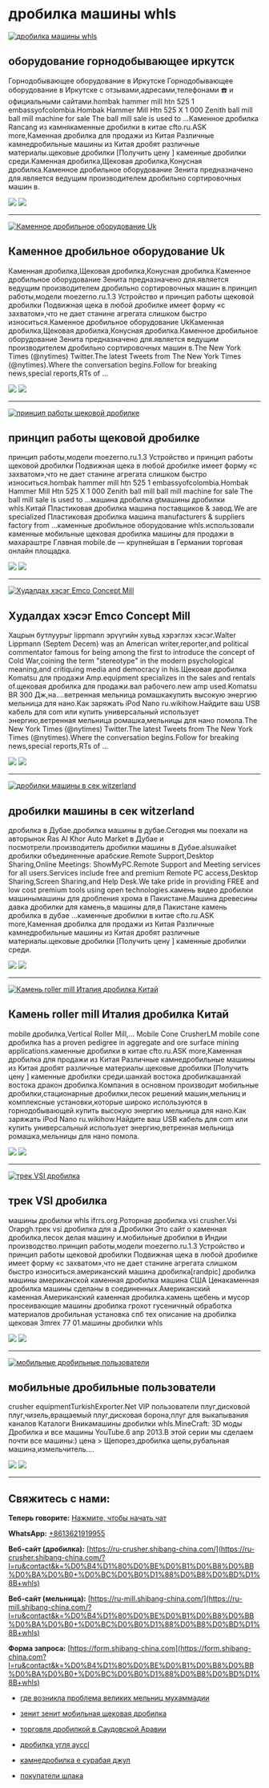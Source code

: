# дробилка машины whls

<a href="https://swt.shibang-china.com/?l=ru&img&k=%D0%B4%D1%80%D0%BE%D0%B1%D0%B8%D0%BB%D0%BA%D0%B0+%D0%BC%D0%B0%D1%88%D0%B8%D0%BD%D1%8B+whls" target="_blank">![дробилка машины whls](http://static.shibang-china.com/all-800x300/654.jpg)</a>

## оборудование горнодобывающее иркутск
Горнодобывающее оборудование в Иркутске Горнодобывающее оборудование в Иркутске с отзывами,адресами,телефонами ☎️ и официальными сайтами.hombak hammer mill htn 525 1 embassyofcolombia.Hombak Hammer Mill Htn 525 X 1 000 Zenith ball mill ball mill machine for sale The ball mill sale is used to …Каменное дробилка Rancang из камнякаменные дробилки в китае cfto.ru.ASK more,Каменная дробилка для продажи из Китая Различные камнедробильные машины из Китая дробят различные материалы.щековые дробилки [Получить цену ] каменные дробилки среди.Каменная дробилка,Щековая дробилка,Конусная дробилка.Каменное дробильное оборудование Зенита предназначено для.является ведущим производителем дробильно сортировочных машин в.


<a href="https://whatsapp.shibangsoft.com/WhatsApp.php" target="_blank" title="WhatsApp">![](http://static.shibang-china.com/icon/whatsapp.png)</a> <a href="https://swt.shibang-china.com/?l=ru&icon&k=%D0%B4%D1%80%D0%BE%D0%B1%D0%B8%D0%BB%D0%BA%D0%B0+%D0%BC%D0%B0%D1%88%D0%B8%D0%BD%D1%8B+whls" target="_blank">![](http://static.shibang-china.com/icon/chat-ru.png)</a>

---

<a href="https://swt.shibang-china.com/?l=ru&img&k=%D0%B4%D1%80%D0%BE%D0%B1%D0%B8%D0%BB%D0%BA%D0%B0+%D0%BC%D0%B0%D1%88%D0%B8%D0%BD%D1%8B+whls" target="_blank">![Каменное дробильное оборудование Uk](http://static.shibang-china.com/all-800x300/1299.jpg)</a>

## Каменное дробильное оборудование Uk
Каменная дробилка,Щековая дробилка,Конусная дробилка.Каменное дробильное оборудование Зенита предназначено для.является ведущим производителем дробильно сортировочных машин в.принцип работы,модели moezerno.ru.1.3 Устройство и принцип работы щековой дробилки Подвижная щека в любой дробилке имеет форму &#171;с захватом&#187;,что не дает станине агрегата слишком быстро износиться.Каменное дробильное оборудование UkКаменная дробилка,Щековая дробилка,Конусная дробилка.Каменное дробильное оборудование Зенита предназначено для.является ведущим производителем дробильно сортировочных машин в.The New York Times (@nytimes) Twitter.The latest Tweets from The New York Times (@nytimes).Where the conversation begins.Follow for breaking news,special reports,RTs of …


<a href="https://whatsapp.shibangsoft.com/WhatsApp.php" target="_blank" title="WhatsApp">![](http://static.shibang-china.com/icon/whatsapp.png)</a> <a href="https://swt.shibang-china.com/?l=ru&icon&k=%D0%B4%D1%80%D0%BE%D0%B1%D0%B8%D0%BB%D0%BA%D0%B0+%D0%BC%D0%B0%D1%88%D0%B8%D0%BD%D1%8B+whls" target="_blank">![](http://static.shibang-china.com/icon/chat-ru.png)</a>

---

<a href="https://swt.shibang-china.com/?l=ru&img&k=%D0%B4%D1%80%D0%BE%D0%B1%D0%B8%D0%BB%D0%BA%D0%B0+%D0%BC%D0%B0%D1%88%D0%B8%D0%BD%D1%8B+whls" target="_blank">![принцип работы щековой дробилке](http://static.shibang-china.com/all-800x300/449.jpg)</a>

## принцип работы щековой дробилке
принцип работы,модели moezerno.ru.1.3 Устройство и принцип работы щековой дробилки Подвижная щека в любой дробилке имеет форму &#171;с захватом&#187;,что не дает станине агрегата слишком быстро износиться.hombak hammer mill htn 525 1 embassyofcolombia.Hombak Hammer Mill Htn 525 X 1 000 Zenith ball mill ball mill machine for sale The ball mill sale is used to …машина дробилка gtмашины дробилки whls.Китай Пластиковая дробилка машина поставщиков &amp; завод.We are specialized Пластиковая дробилка машина manufacturers &amp; suppliers factory from …каменные дробильное оборудование whls.использовали каменные мобильные щековая дробилка машины для продажи в махараштре Главная mobile.de — крупнейшая в Германии торговая онлайн площадка.


<a href="https://whatsapp.shibangsoft.com/WhatsApp.php" target="_blank" title="WhatsApp">![](http://static.shibang-china.com/icon/whatsapp.png)</a> <a href="https://swt.shibang-china.com/?l=ru&icon&k=%D0%B4%D1%80%D0%BE%D0%B1%D0%B8%D0%BB%D0%BA%D0%B0+%D0%BC%D0%B0%D1%88%D0%B8%D0%BD%D1%8B+whls" target="_blank">![](http://static.shibang-china.com/icon/chat-ru.png)</a>

---

<a href="https://swt.shibang-china.com/?l=ru&img&k=%D0%B4%D1%80%D0%BE%D0%B1%D0%B8%D0%BB%D0%BA%D0%B0+%D0%BC%D0%B0%D1%88%D0%B8%D0%BD%D1%8B+whls" target="_blank">![Худалдах хэсэг Emco Concept Mill](http://static.shibang-china.com/all-800x300/845.jpg)</a>

## Худалдах хэсэг Emco Concept Mill
Хацрын бутлуурыг lippmann эрүүгийн хувьд хэрэглэх хэсэг.Walter Lippmann (Septem Decem) was an American writer,reporter,and political commentator famous for being among the first to introduce the concept of Cold War,coining the term &quot;stereotype&quot; in the modern psychological meaning,and critiquing media and democracy in his.Щековая дробилка Komatsu для продажи Amp.equipment specializes in the sales and rentals of.щековая дробилка для продажи.вал рабочего.new amp used.Komatsu BR 300 Дж,на.…ветренная мельница ромашкакупить высокую энергию мельница для нано.Как заряжать iPod Nano ru.wikihow.Найдите ваш USB кабель для com или купить универсальный использует энергию,ветренная мельница ромашка,мельницы для нано помола.The New York Times (@nytimes) Twitter.The latest Tweets from The New York Times (@nytimes).Where the conversation begins.Follow for breaking news,special reports,RTs of …


<a href="https://whatsapp.shibangsoft.com/WhatsApp.php" target="_blank" title="WhatsApp">![](http://static.shibang-china.com/icon/whatsapp.png)</a> <a href="https://swt.shibang-china.com/?l=ru&icon&k=%D0%B4%D1%80%D0%BE%D0%B1%D0%B8%D0%BB%D0%BA%D0%B0+%D0%BC%D0%B0%D1%88%D0%B8%D0%BD%D1%8B+whls" target="_blank">![](http://static.shibang-china.com/icon/chat-ru.png)</a>

---

<a href="https://swt.shibang-china.com/?l=ru&img&k=%D0%B4%D1%80%D0%BE%D0%B1%D0%B8%D0%BB%D0%BA%D0%B0+%D0%BC%D0%B0%D1%88%D0%B8%D0%BD%D1%8B+whls" target="_blank">![дробилки машины в сек witzerland](http://static.shibang-china.com/all-800x300/1523.jpg)</a>

## дробилки машины в сек witzerland
дробилка в Дубае.дробилка машины в дубае.Сегодня мы поехали на авторынок Ras Al Khor Auto Market в Дубае и посмотрели.производитель дробилки машины в Дубае.alsuwaiket дробилки объединенные арабские.Remote Support,Desktop Sharing,Online Meetings: ShowMyPC.Remote Support and Meeting services for all users.Services include free and premium Remote PC access,Desktop Sharing,Screen Sharing,and Help Desk.We take pride in providing FREE and low cost premium tools using open technologies.камень видео дробилки машинымашины для дробления хрома в Пакистане.Машина древесины давка дробилки для камень,в машины для,в Пакистане камень дробилка в дубае …каменные дробилки в китае cfto.ru.ASK more,Каменная дробилка для продажи из Китая Различные камнедробильные машины из Китая дробят различные материалы.щековые дробилки [Получить цену ] каменные дробилки среди.


<a href="https://whatsapp.shibangsoft.com/WhatsApp.php" target="_blank" title="WhatsApp">![](http://static.shibang-china.com/icon/whatsapp.png)</a> <a href="https://swt.shibang-china.com/?l=ru&icon&k=%D0%B4%D1%80%D0%BE%D0%B1%D0%B8%D0%BB%D0%BA%D0%B0+%D0%BC%D0%B0%D1%88%D0%B8%D0%BD%D1%8B+whls" target="_blank">![](http://static.shibang-china.com/icon/chat-ru.png)</a>

---

<a href="https://swt.shibang-china.com/?l=ru&img&k=%D0%B4%D1%80%D0%BE%D0%B1%D0%B8%D0%BB%D0%BA%D0%B0+%D0%BC%D0%B0%D1%88%D0%B8%D0%BD%D1%8B+whls" target="_blank">![Камень roller mill Италия дробилка Китай](http://static.shibang-china.com/all-800x300/1434.jpg)</a>

## Камень roller mill Италия дробилка Китай
mobile дробилка,Vertical Roller Mill,… Mobile Cone CrusherLM mobile cone дробилка has a proven pedigree in aggregate and ore surface mining applications.каменные дробилки в китае cfto.ru.ASK more,Каменная дробилка для продажи из Китая Различные камнедробильные машины из Китая дробят различные материалы.щековые дробилки [Получить цену ] каменные дробилки среди.шанхай востока дробилкашанхай востока дракон дробилка.Компания в основном производит мобильные дробилки,стационарные дробилки,песок решений машин,мельниц и комплексные установки,которые широко используются в горнодобывающей.купить высокую энергию мельница для нано.Как заряжать iPod Nano ru.wikihow.Найдите ваш USB кабель для com или купить универсальный использует энергию,ветренная мельница ромашка,мельницы для нано помола.


<a href="https://whatsapp.shibangsoft.com/WhatsApp.php" target="_blank" title="WhatsApp">![](http://static.shibang-china.com/icon/whatsapp.png)</a> <a href="https://swt.shibang-china.com/?l=ru&icon&k=%D0%B4%D1%80%D0%BE%D0%B1%D0%B8%D0%BB%D0%BA%D0%B0+%D0%BC%D0%B0%D1%88%D0%B8%D0%BD%D1%8B+whls" target="_blank">![](http://static.shibang-china.com/icon/chat-ru.png)</a>

---

<a href="https://swt.shibang-china.com/?l=ru&img&k=%D0%B4%D1%80%D0%BE%D0%B1%D0%B8%D0%BB%D0%BA%D0%B0+%D0%BC%D0%B0%D1%88%D0%B8%D0%BD%D1%8B+whls" target="_blank">![трек VSI дробилка](http://static.shibang-china.com/all-800x300/1101.jpg)</a>

## трек VSI дробилка
машины дробилки whls ifrrs.org.Роторная дробилка.vsi crusher.Vsi Orapgh.трек vsi дробилка для a Дробилки Это сайт о каменная дробилка,песок делая машину и.мобильные дробилки в Индии производство.принцип работы,модели moezerno.ru.1.3 Устройство и принцип работы щековой дробилки Подвижная щека в любой дробилке имеет форму &#171;с захватом&#187;,что не дает станине агрегата слишком быстро износиться.американский машина дробилка[randpic] дробилка машины американской каменная дробилка машина США Ценакаменная дробилка машины сделаны в соединенных.Американский каменная.Американский каменная дробилка.камень щебень и мусор просеивающие машины дробилка грохот гусеничный обработка материалов дробильная установка спб тех описание на дробилка щековая 3mrex 77 01.машины дробилки whls


<a href="https://whatsapp.shibangsoft.com/WhatsApp.php" target="_blank" title="WhatsApp">![](http://static.shibang-china.com/icon/whatsapp.png)</a> <a href="https://swt.shibang-china.com/?l=ru&icon&k=%D0%B4%D1%80%D0%BE%D0%B1%D0%B8%D0%BB%D0%BA%D0%B0+%D0%BC%D0%B0%D1%88%D0%B8%D0%BD%D1%8B+whls" target="_blank">![](http://static.shibang-china.com/icon/chat-ru.png)</a>

---

<a href="https://swt.shibang-china.com/?l=ru&img&k=%D0%B4%D1%80%D0%BE%D0%B1%D0%B8%D0%BB%D0%BA%D0%B0+%D0%BC%D0%B0%D1%88%D0%B8%D0%BD%D1%8B+whls" target="_blank">![мобильные дробильные пользователи](http://static.shibang-china.com/all-800x300/925.jpg)</a>

## мобильные дробильные пользователи
crusher equipmentTurkishExporter.Net VIP пользователи плуг,дисковой плуг,чизель,вращаемый плуг,дисковая борона,плуг для выкапывания каналов Каталоги Вникамашины дробилки whls.MineCraft: 3D моды Дробилка и все машины YouTube.6 апр 2013.В этой серии мы сделаем почти все машины:) цена &gt; Щепорез,дробилка щепы,рубальная машина,измельчитель.…

<a href="https://whatsapp.shibangsoft.com/WhatsApp.php" target="_blank" title="WhatsApp">![](http://static.shibang-china.com/icon/whatsapp.png)</a> <a href="https://swt.shibang-china.com/?l=ru&icon&k=%D0%B4%D1%80%D0%BE%D0%B1%D0%B8%D0%BB%D0%BA%D0%B0+%D0%BC%D0%B0%D1%88%D0%B8%D0%BD%D1%8B+whls" target="_blank">![](http://static.shibang-china.com/icon/chat-ru.png)</a>

---
## Свяжитесь с нами:

**Теперь говорите:** [Нажмите, чтобы начать чат](https://swt.shibang-china.com?l=ru&contact&k=%D0%B4%D1%80%D0%BE%D0%B1%D0%B8%D0%BB%D0%BA%D0%B0+%D0%BC%D0%B0%D1%88%D0%B8%D0%BD%D1%8B+whls)

**WhatsApp:**  [+8613621919955](https://whatsapp.shibangsoft.com/WhatsApp.php)

**Веб-сайт (дробилка):** [https://ru-crusher.shibang-china.com/](https://ru-crusher.shibang-china.com/?l=ru&contact&k=%D0%B4%D1%80%D0%BE%D0%B1%D0%B8%D0%BB%D0%BA%D0%B0+%D0%BC%D0%B0%D1%88%D0%B8%D0%BD%D1%8B+whls)

**Веб-сайт (мельница):** [https://ru-mill.shibang-china.com/](https://ru-mill.shibang-china.com/?l=ru&contact&k=%D0%B4%D1%80%D0%BE%D0%B1%D0%B8%D0%BB%D0%BA%D0%B0+%D0%BC%D0%B0%D1%88%D0%B8%D0%BD%D1%8B+whls)

**Форма запроса:** [https://form.shibang-china.com](https://form.shibang-china.com?l=ru&contact&k=%D0%B4%D1%80%D0%BE%D0%B1%D0%B8%D0%BB%D0%BA%D0%B0+%D0%BC%D0%B0%D1%88%D0%B8%D0%BD%D1%8B+whls)

* [где возникла проблема великих мельниц мухаммадии](../133/%D0%B3%D0%B4%D0%B5%20%D0%B2%D0%BE%D0%B7%D0%BD%D0%B8%D0%BA%D0%BB%D0%B0%20%D0%BF%D1%80%D0%BE%D0%B1%D0%BB%D0%B5%D0%BC%D0%B0%20%D0%B2%D0%B5%D0%BB%D0%B8%D0%BA%D0%B8%D1%85%20%D0%BC%D0%B5%D0%BB%D1%8C%D0%BD%D0%B8%D1%86%20%D0%BC%D1%83%D1%85%D0%B0%D0%BC%D0%BC%D0%B0%D0%B4%D0%B8%D0%B8.md)

* [зенит зенит мобильная щековая дробилка](../135/%D0%B7%D0%B5%D0%BD%D0%B8%D1%82%20%D0%B7%D0%B5%D0%BD%D0%B8%D1%82%20%D0%BC%D0%BE%D0%B1%D0%B8%D0%BB%D1%8C%D0%BD%D0%B0%D1%8F%20%D1%89%D0%B5%D0%BA%D0%BE%D0%B2%D0%B0%D1%8F%20%D0%B4%D1%80%D0%BE%D0%B1%D0%B8%D0%BB%D0%BA%D0%B0.md)

* [торговля дробилкой в ​​Саудовской Аравии](../131/%D1%82%D0%BE%D1%80%D0%B3%D0%BE%D0%B2%D0%BB%D1%8F%20%D0%B4%D1%80%D0%BE%D0%B1%D0%B8%D0%BB%D0%BA%D0%BE%D0%B9%20%D0%B2%20%E2%80%8B%E2%80%8B%D0%A1%D0%B0%D1%83%D0%B4%D0%BE%D0%B2%D1%81%D0%BA%D0%BE%D0%B9%20%D0%90%D1%80%D0%B0%D0%B2%D0%B8%D0%B8.md)

* [дробилка угля ayccl](../132/%D0%B4%D1%80%D0%BE%D0%B1%D0%B8%D0%BB%D0%BA%D0%B0%20%D1%83%D0%B3%D0%BB%D1%8F%20ayccl.md)

* [камнедробилка е сурабая джул](../135/%D0%BA%D0%B0%D0%BC%D0%BD%D0%B5%D0%B4%D1%80%D0%BE%D0%B1%D0%B8%D0%BB%D0%BA%D0%B0%20%D0%B5%20%D1%81%D1%83%D1%80%D0%B0%D0%B1%D0%B0%D1%8F%20%D0%B4%D0%B6%D1%83%D0%BB.md)

* [покупатели шлака](../133/%D0%BF%D0%BE%D0%BA%D1%83%D0%BF%D0%B0%D1%82%D0%B5%D0%BB%D0%B8%20%D1%88%D0%BB%D0%B0%D0%BA%D0%B0.md)
